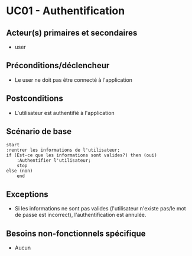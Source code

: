 # UC01 - Authentification

## Acteur(s) primaires et secondaires

* user

## Préconditions/déclencheur

* Le user ne doit pas être connecté à l'application

## Postconditions

* L'utilisateur est authentifié à l'application

## Scénario de base

```plantuml
start
:rentrer les informations de l'utilisateur;
if (Est-ce que les informations sont valides?) then (oui)
    :Authentifier l'utilisateur;
    stop
else (non)
    end
```

## Exceptions

* Si les informations ne sont pas valides (l'utilisateur n'existe pas/le mot de passe est incorrect), l'authentification est annulée.

## Besoins non-fonctionnels spécifique

* Aucun
